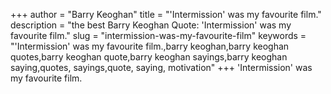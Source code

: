 +++
author = "Barry Keoghan"
title = "'Intermission' was my favourite film."
description = "the best Barry Keoghan Quote: 'Intermission' was my favourite film."
slug = "intermission-was-my-favourite-film"
keywords = "'Intermission' was my favourite film.,barry keoghan,barry keoghan quotes,barry keoghan quote,barry keoghan sayings,barry keoghan saying,quotes, sayings,quote, saying, motivation"
+++
'Intermission' was my favourite film.
